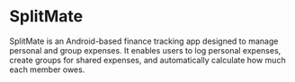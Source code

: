 # SplitMate
SplitMate is an Android-based finance tracking app designed to manage personal and group expenses. It enables users to log personal expenses, create groups for shared expenses, and automatically calculate how much each member owes.
